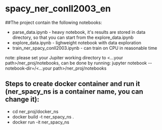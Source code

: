 # spacy_ner_conll2003_en
##The project contain the following notebooks:

- parse_data.ipynb - heavy notebook, it's results are stored in data directory, so that you can start from the explore_data.ipynb
- explore_data.ipynb - lighweight notebook with data exploration
- train_ner_spacy_conll2003.ipynb - can train on CPU in reasonable time

note: please set your Jupiter working directory to <...your path>/ner_proj/notebooks, can be done by running: jupyter notebook --notebook-dir=/<...your path>/ner_proj/notebooks


## Steps to create docker container and run it (ner_spacy_ns is a container name, you can change it):
- cd ner_proj/docker_ns
- docker build -t ner_spacy_ns .
- docker run -it ner_spacy_ns

